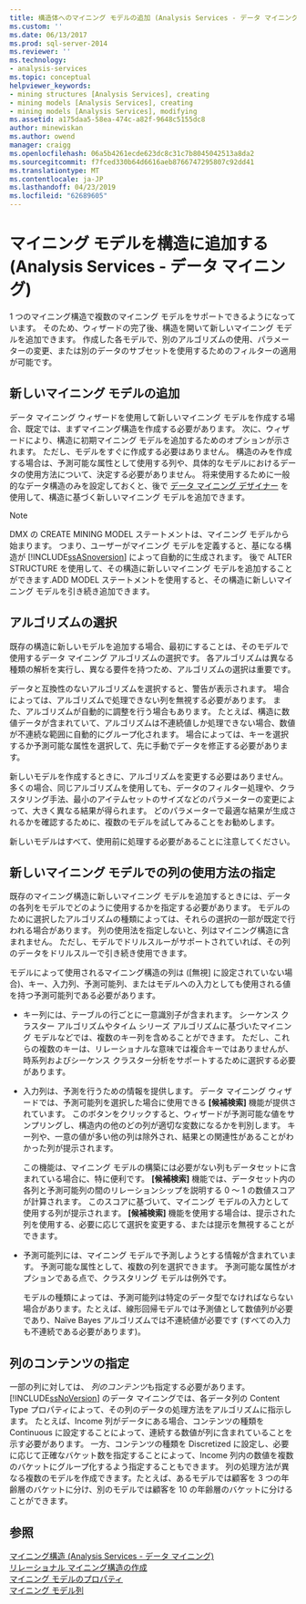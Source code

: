 ```yaml
---
title: 構造体へのマイニング モデルの追加 (Analysis Services - データ マイニング) |Microsoft Docs
ms.custom: ''
ms.date: 06/13/2017
ms.prod: sql-server-2014
ms.reviewer: ''
ms.technology:
- analysis-services
ms.topic: conceptual
helpviewer_keywords:
- mining structures [Analysis Services], creating
- mining models [Analysis Services], creating
- mining models [Analysis Services], modifying
ms.assetid: a175daa5-58ea-474c-a82f-9648c5155dc8
author: minewiskan
ms.author: owend
manager: craigg
ms.openlocfilehash: 06a5b4261ecde623dc8c31c7b8045042513a8da2
ms.sourcegitcommit: f7fced330b64d6616aeb8766747295807c92dd41
ms.translationtype: MT
ms.contentlocale: ja-JP
ms.lasthandoff: 04/23/2019
ms.locfileid: "62689605"
---
```

# <a name="add-mining-models-to-a-structure-analysis-services---data-mining"></a>マイニング モデルを構造に追加する (Analysis Services - データ マイニング)
  1 つのマイニング構造で複数のマイニング モデルをサポートできるようになっています。 そのため、ウィザードの完了後、構造を開いて新しいマイニング モデルを追加できます。 作成した各モデルで、別のアルゴリズムの使用、パラメーターの変更、または別のデータのサブセットを使用するためのフィルターの適用が可能です。  
  
## <a name="adding-new-mining-models"></a>新しいマイニング モデルの追加  
 データ マイニング ウィザードを使用して新しいマイニング モデルを作成する場合、既定では、まずマイニング構造を作成する必要があります。 次に、ウィザードにより、構造に初期マイニング モデルを追加するためのオプションが示されます。 ただし、モデルをすぐに作成する必要はありません。 構造のみを作成する場合は、予測可能な属性として使用する列や、具体的なモデルにおけるデータの使用方法について、決定する必要がありません。 将来使用するために一般的なデータ構造のみを設定しておくと、後で [データ マイニング デザイナー](data-mining-designer.md) を使用して、構造に基づく新しいマイニング モデルを追加できます。  
  
> [!NOTE]  
>  DMX の CREATE MINING MODEL ステートメントは、マイニング モデルから始まります。 つまり、ユーザーがマイニング モデルを定義すると、基になる構造が [!INCLUDE[ssASnoversion](../../includes/ssasnoversion-md.md)] によって自動的に生成されます。 後で ALTER STRUCTURE を使用して、その構造に新しいマイニング モデルを追加することができます.ADD MODEL ステートメントを使用すると、その構造に新しいマイニング モデルを引き続き追加できます。  
  
## <a name="choosing-an-algorithm"></a>アルゴリズムの選択  
 既存の構造に新しいモデルを追加する場合、最初にすることは、そのモデルで使用するデータ マイニング アルゴリズムの選択です。 各アルゴリズムは異なる種類の解析を実行し、異なる要件を持つため、アルゴリズムの選択は重要です。  
  
 データと互換性のないアルゴリズムを選択すると、警告が表示されます。 場合によっては、アルゴリズムで処理できない列を無視する必要があります。 また、アルゴリズムが自動的に調整を行う場合もあります。 たとえば、構造に数値データが含まれていて、アルゴリズムは不連続値しか処理できない場合、数値が不連続な範囲に自動的にグループ化されます。 場合によっては、キーを選択するか予測可能な属性を選択して、先に手動でデータを修正する必要があります。  
  
 新しいモデルを作成するときに、アルゴリズムを変更する必要はありません。 多くの場合、同じアルゴリズムを使用しても、データのフィルター処理や、クラスタリング手法、最小のアイテムセットのサイズなどのパラメーターの変更によって、大きく異なる結果が得られます。 どのパラメーターで最適な結果が生成されるかを確認するために、複数のモデルを試してみることをお勧めします。  
  
 新しいモデルはすべて、使用前に処理する必要があることに注意してください。  
  
## <a name="specifying-the-usage-of-columns-in-a-new-mining-model"></a>新しいマイニング モデルでの列の使用方法の指定  
 既存のマイニング構造に新しいマイニング モデルを追加するときには、データの各列をモデルでどのように使用するかを指定する必要があります。 モデルのために選択したアルゴリズムの種類によっては、それらの選択の一部が既定で行われる場合があります。 列の使用法を指定しないと、列はマイニング構造に含まれません。 ただし、モデルでドリルスルーがサポートされていれば、その列のデータをドリルスルーで引き続き使用できます。  
  
 モデルによって使用されるマイニング構造の列は ([無視] に設定されていない場合)、キー、入力列、予測可能列、またはモデルへの入力としても使用される値を持つ予測可能列である必要があります。  
  
-   キー列には、テーブルの行ごとに一意識別子が含まれます。 シーケンス クラスター アルゴリズムやタイム シリーズ アルゴリズムに基づいたマイニング モデルなどでは、複数のキー列を含めることができます。 ただし、これらの複数のキーは、リレーショナルな意味では複合キーではありませんが、時系列およびシーケンス クラスター分析をサポートするために選択する必要があります。  
  
-   入力列は、予測を行うための情報を提供します。 データ マイニング ウィザードでは、予測可能列を選択した場合に使用できる **[候補検索]** 機能が提供されています。 このボタンをクリックすると、ウィザードが予測可能な値をサンプリングし、構造内の他のどの列が適切な変数になるかを判別します。 キー列や、一意の値が多い他の列は除外され、結果との関連性があることがわかった列が提示されます。  
  
     この機能は、マイニング モデルの構築には必要がない列もデータセットに含まれている場合に、特に便利です。 **[候補検索]** 機能では、データセット内の各列と予測可能列の間のリレーションシップを説明する 0 ～ 1 の数値スコアが計算されます。 このスコアに基づいて、マイニング モデルの入力として使用する列が提示されます。 **[候補検索]** 機能を使用する場合は、提示された列を使用する、必要に応じて選択を変更する、または提示を無視することができます。  
  
-   予測可能列には、マイニング モデルで予測しようとする情報が含まれています。 予測可能な属性として、複数の列を選択できます。 予測可能な属性がオプションである点で、クラスタリング モデルは例外です。  
  
     モデルの種類によっては、予測可能列は特定のデータ型でなければならない場合があります。たとえば、線形回帰モデルでは予測値として数値列が必要であり、Naïve Bayes アルゴリズムでは不連続値が必要です (すべての入力も不連続である必要があります)。  
  
## <a name="specifying-column-content"></a>列のコンテンツの指定  
 一部の列に対しては、 *列のコンテンツ*も指定する必要があります。 [!INCLUDE[ssNoVersion](../../includes/ssnoversion-md.md)] のデータ マイニングでは、各データ列の Content Type プロパティによって、その列のデータの処理方法をアルゴリズムに指示します。 たとえば、Income 列がデータにある場合、コンテンツの種類を Continuous に設定することによって、連続する数値が列に含まれていることを示す必要があります。 一方、コンテンツの種類を Discretized に設定し、必要に応じて正確なバケット数を指定することによって、Income 列内の数値を複数のバケットにグループ化するよう指定することもできます。 列の処理方法が異なる複数のモデルを作成できます。たとえば、あるモデルでは顧客を 3 つの年齢層のバケットに分け、別のモデルでは顧客を 10 の年齢層のバケットに分けることができます。  
  
## <a name="see-also"></a>参照  
 [マイニング構造 &#40;Analysis Services - データ マイニング&#41;](mining-structures-analysis-services-data-mining.md)   
 [リレーショナル マイニング構造の作成](create-a-relational-mining-structure.md)   
 [マイニング モデルのプロパティ](mining-model-properties.md)   
 [マイニング モデル列](mining-model-columns.md)  
  
  
